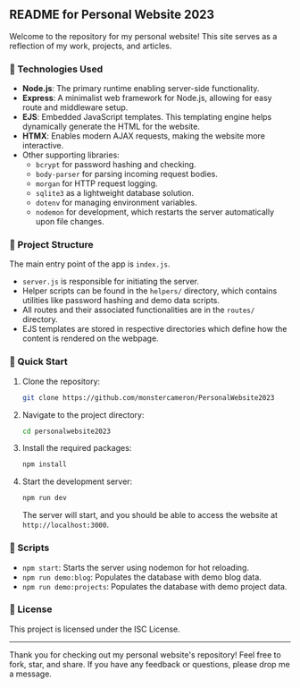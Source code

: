 ## README for Personal Website 2023

Welcome to the repository for my personal website! This site serves as a reflection of my work, projects, and articles.

### 🚀 Technologies Used

- **Node.js**: The primary runtime enabling server-side functionality.
- **Express**: A minimalist web framework for Node.js, allowing for easy route and middleware setup.
- **EJS**: Embedded JavaScript templates. This templating engine helps dynamically generate the HTML for the website.
- **HTMX**: Enables modern AJAX requests, making the website more interactive.
- Other supporting libraries: 
  - `bcrypt` for password hashing and checking.
  - `body-parser` for parsing incoming request bodies.
  - `morgan` for HTTP request logging.
  - `sqlite3` as a lightweight database solution.
  - `dotenv` for managing environment variables.
  - `nodemon` for development, which restarts the server automatically upon file changes.

### 📁 Project Structure

The main entry point of the app is `index.js`. 

- `server.js` is responsible for initiating the server.
- Helper scripts can be found in the `helpers/` directory, which contains utilities like password hashing and demo data scripts.
- All routes and their associated functionalities are in the `routes/` directory.
- EJS templates are stored in respective directories which define how the content is rendered on the webpage.
  
### 🚴 Quick Start

1. Clone the repository:

   ```bash
   git clone https://github.com/monstercameron/PersonalWebsite2023
   ```

2. Navigate to the project directory:

   ```bash
   cd personalwebsite2023
   ```

3. Install the required packages:

   ```bash
   npm install
   ```

4. Start the development server:

   ```bash
   npm run dev
   ```

   The server will start, and you should be able to access the website at `http://localhost:3000`.

### 📄 Scripts

- `npm start`: Starts the server using nodemon for hot reloading.
- `npm run demo:blog`: Populates the database with demo blog data.
- `npm run demo:projects`: Populates the database with demo project data.

### 📜 License

This project is licensed under the ISC License.

---

Thank you for checking out my personal website's repository! Feel free to fork, star, and share. If you have any feedback or questions, please drop me a message.